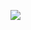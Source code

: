 ![](https://user-images.githubusercontent.com/26511983/70857308-a5ec6880-1eb1-11ea-8a04-11d42736ac9f.png)

